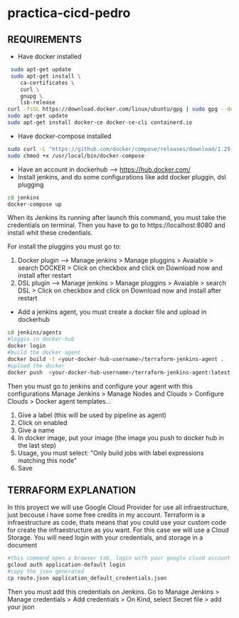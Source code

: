 # practica-cicd-pedro
## REQUIREMENTS

- Have docker installed
``` bash
 sudo apt-get update
 sudo apt-get install \
    ca-certificates \
    curl \
    gnupg \
    lsb-release
curl -fsSL https://download.docker.com/linux/ubuntu/gpg | sudo gpg --dearmor -o /usr/share/keyrings/docker-archive-keyring.gpg
sudo apt-get update
sudo apt-get install docker-ce docker-ce-cli containerd.io
```
- Have docker-compose installed
``` bash
sudo curl -L "https://github.com/docker/compose/releases/download/1.29.2/docker-compose-$(uname -s)-$(uname -m)" -o /usr/local/bin/docker-compose
sudo chmod +x /usr/local/bin/docker-compose
```
- Have an account in dockerhub --> https://hub.docker.com/
- Install jenkins, and do some configurations like add docker pluggin, dsl plugging 
``` bash
cd jenkins
docker-compose up
```
When its Jenkins its running after launch this command, you must take the credentials on terminal.
Then you have to go to https://localhost:8080 and install whit these credentials.

For install the pluggins you must go to:
1) Docker plugin --> Manage jenkins > Manage pluggins > Avaiable > search DOCKER > Click on checkbox and click on Download now and install after restart
2) DSL plugin --> Manage jenkins > Manage pluggins > Avaiable > search DSL > Click on checkbox and click on Download now and install after restart

- Add a jenkins agent, you must create a docker file and upload in dockerhub
``` bash
cd jenkins/agents
#loggin in docker-hub
docker login
#build the docker agent
docker build -t <your-docker-hub-username>/terraform-jenkins-agent .
#upload the docker
docker push  <your-docker-hub-username>/terraform-jenkins-agent:latest
```
Then you must go to jenkins and configure your agent with this configurations
Manage Jenkins > Manage Nodes and Clouds > Configure Clouds > Docker agent templates...
1) Give a label (this will be used by pipeline as agent)
2) Click on enabled
3) Give a name
4) In docker image, put your image (the image you push to docker hub in the last step)
5) Usage, you must select: "Only build jobs with label expressions matching this node"
6) Save

## TERRAFORM EXPLANATION

In this proyect we will use Google Cloud Provider for use all infraestructure, just becouse i have some free credits in my account.
Terraform is a infraestructure as code, thats means that you could use your custom code for create the infraestructure as you want.
For this case we will use a Cloud Storage.
You will need login with your credentials, and storage in a document
```bash  
#this command open a browser tab, login with your google cluod account
gcloud auth application-default login
#copy the json generated
cp route.json application_default_credentials.json
```
Then you must add this credentials on Jenkins.
Go to Manage Jenkins > Manage credentials > Add credentials > On Kind, select Secret file > add your json



  
